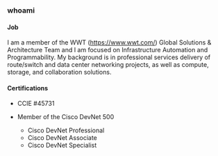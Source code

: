 ### whoami

#### Job

I am a member of the WWT (https://www.wwt.com/) Global Solutions & Architecture Team and I am focused on Infrastructure Automation and Programmability.  My background is in professional services delivery of route/switch and data center networking projects, as well as compute, storage, and collaboration solutions.

#### Certifications

* CCIE #45731

* Member of the Cisco DevNet 500
  * Cisco DevNet Professional
  * Cisco DevNet Associate
  * Cisco DevNet Specialist

<!--
**nsthompson/nsthompson** is a ✨ _special_ ✨ repository because its `README.md` (this file) appears on your GitHub profile.

Here are some ideas to get you started:

- 🔭 I’m currently working on ...
- 🌱 I’m currently learning ...
- 👯 I’m looking to collaborate on ...
- 🤔 I’m looking for help with ...
- 💬 Ask me about ...
- 📫 How to reach me: ...
- 😄 Pronouns: ...
- ⚡ Fun fact: ...
-->
